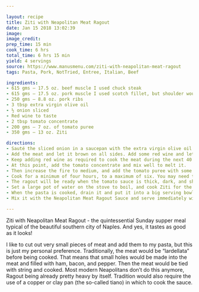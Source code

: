 ```yaml
---

layout: recipe
title: Ziti with Neapolitan Meat Ragout
date: Jan 15 2018 13:02:39
image:
image_credit:
prep_time: 15 min
cook_time: 6 hrs
total_time: 6 hrs 15 min
yield: 4 servings
source: https://www.manusmenu.com/ziti-with-neapolitan-meat-ragout
tags: Pasta, Pork, NotTried, Entree, Italian, Beef

ingredients:
- 615 gms – 17.5 oz. beef muscle I used chuck steak
- 615 gms – 17.5 oz. pork muscle I used scotch fillet, but shoulder would work very well too
- 250 gms – 8.8 oz. pork ribs
- 3 tbsp extra virgin olive oil
- ½ onion sliced
- Red wine to taste
- 2 tbsp tomato concentrate
- 200 gms – 7 oz. of tomato puree
- 350 gms – 13 oz. Ziti

directions:
- Sauté the sliced onion in a saucepan with the extra virgin olive oil. Make sure not to burn it, or your sauce will taste bitter.
- Add the meat and let it brown on all sides. Add some red wine and let it evaporate.
- Keep adding red wine as required to cook the meat during the next 40 minutes.
- At this point, add the tomato concentrate and mix well to melt it.
- Then increase the fire to medium, and add the tomato puree with some water (enough to cover the meat). As soon as it comes to a boil, lower the heat to the minimum and let it simmer. Make sure to cover the saucepan with a lid, but not completely. Use a wooden spoon between the pan and the lid to create a little opening.
- Cook for a minimum of four hours, to a maximum of six. You may need to add extra water if it evaporates. Every once in a while, check to see if the meat has become tender. If it is ready, you can remove it from the sauce (some pieces require a shorter cooking time) so it doesn’t melt, and then re-add it at the end.
- The ragout will be ready when the tomato sauce is thick, dark, and shiny in appearance and the meat is very tender. Remove the meat to serve separately.
- Set a large pot of water on the stove to boil, and cook Ziti for the time suggested on the packet, or until al dente. To test this, remove a piece of pasta from the pot and take a bite – it should be cooked but still slightly firm in the centre.
- When the pasta is cooked, drain it and put it into a big serving bowl.
- Mix it with the Neapolitan Meat Ragout Sauce and serve immediately with finely grated Pecorino Romano on the top.

---
```


Ziti with Neapolitan Meat Ragout - the quintessential Sunday supper meal typical of the beautiful southern city of Naples. And yes, it tastes as good as it looks!

I like to cut out very small pieces of meat and add them to my pasta, but this is just my personal preference. Traditionally, the meat would be “lardellata” before being cooked. That means that small holes would be made into the meat and filled with ham, bacon, and pepper. Then the meat would be tied with string and cooked. Most modern Neapolitans don’t do this anymore, Ragout being already pretty heavy by itself. Tradition would also require the use of a copper or clay pan (the so-called tiano) in which to cook the sauce.
